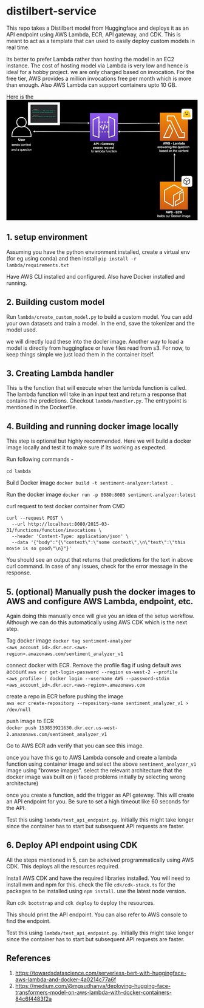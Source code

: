 # distilbert-service
This repo takes a Distilbert model from Huggingface and deploys it as an API endpoint using AWS Lambda, ECR,  API gateway, and CDK. This is meant to act as a template that can used to easily deploy custom models in real time. 

Its better to prefer Lambda rather than hosting the model in an EC2 instance. The cost of hosting model via Lambda is very low and hence is ideal for a hobby project. we are only charged based on invocation. For the free tier, AWS provides a million invocations free per month which is more than enough. Also AWS Lambda can support containers upto 10 GB.

Here is the ![workflow](./workflow.png)  


## 1. setup environment
Assuming you have the python environment installed, create a virtual env (for eg using conda) and then install
`pip install -r lambda/requirements.txt`

Have AWS CLI installed and configured. Also have Docker installed and running. 

## 2. Building custom model

Run `lambda/create_custom_model.py` to build a custom model. You can add your own datasets and train a model. In the end, save the tokenizer and the model used. 

we will directly load these into the docler image. Another way to load a model is directly from huggingface or have files read from s3. For now, to keep things simple we just load them in the container itself.

## 3. Creating Lambda handler
This is the function that will execute when the lambda function is called. The lambda function will take in an input text and return a response that contains the predictions. 
Checkout `lambda/handler.py`. The entrypoint is mentioned in the Dockerfile. 

## 4. Building and running docker image locally
This step is optional but highly recommended. Here we will build a docker image locally and test it to make sure if its working as expected. 

Run following commands  - 

`cd lambda`

Build Docker image
`docker build -t sentiment-analyzer:latest .`

Run the docker image
`docker run -p 8080:8080 sentiment-analyzer:latest`

curl request to test docker container from CMD
```
curl --request POST \
  --url http://localhost:8080/2015-03-31/functions/function/invocations \
  --header 'Content-Type: application/json' \
  --data '{"body":"{\"context\":\"some context\",\n\"text\":\"this movie is so good\"\n}"}'
```

You should see an output that returns that predictions for the text in above curl command. In case of any issues, check for the error message in the response.

## 5. (optional) Manually push the docker images to AWS and configure AWS Lambda, endpoint, etc. 
 
 Again doing this manually once will give you an idea of the setup workflow. Although we can do this automatically using AWS CDK which is the next step. 

Tag docker image
`docker tag sentiment-analyzer <aws_account_id>.dkr.ecr.<aws-region>.amazonaws.com/sentiment_analyzer_v1`


connect docker with ECR. Remove the profile flag if using default aws account
`aws ecr get-login-password --region us-west-2 --profile <aws_profile> | docker login --username AWS --password-stdin <aws_account_id>.dkr.ecr.<aws-region>.amazonaws.com`

create a repo in ECR before pushing the image  
`aws ecr create-repository --repository-name sentiment_analyzer_v1 > /dev/null`

push image to ECR  
`docker push 153853921630.dkr.ecr.us-west-2.amazonaws.com/sentiment_analyzer_v1`

Go to AWS ECR adn verify that you can see this image. 

once you have this go to AWS Lambda console and create a lambda function using container image and select the above `sentiment_analyzer_v1` image using "browse images". select the relevant architecture that the docker image was built on (i faced problems initially by selecting wrong architecture)

once you create a function, add the trigger as API gateway. This will create an API endpoint for you. Be sure to set a high timeout like 60 seconds for the API. 

Test this using `lambda/test_api_endpoint.py`. Initially this might take longer since the container has to start but subsequent API requests are faster. 

## 6. Deploy API endpoint using CDK

All the steps mentioned in 5, can be acheived programmatically using AWS CDK. This deploys all the resources required. 

Install AWS CDK and have the required libraries installed. You will need to install nvm and npm for this. 
check the file `cdk/cdk-stack.ts` for the packages to be installed using `npm install`. use the latest node version. 

Run `cdk bootstrap` and `cdk deploy` to deploy the resources. 

This should print the API endpoint. You can also refer to AWS console to find the endpoint. 

Test this using `lambda/test_api_endpoint.py`. Initially this might take longer since the container has to start but subsequent API requests are faster. 

## References

1. https://towardsdatascience.com/serverless-bert-with-huggingface-aws-lambda-and-docker-4a0214c77a6f
2. https://medium.com/@mgsudhanva/deploying-hugging-face-transformers-model-on-aws-lambda-with-docker-containers-84c6f4483f2a 









